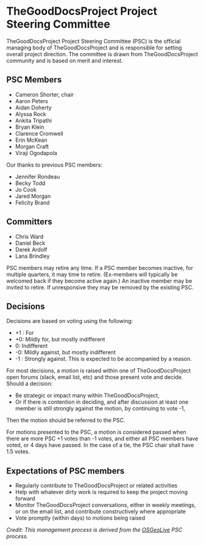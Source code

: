 TheGoodDocsProject Project Steering Committee
=============================================

TheGoodDocsProject Project Steering Committee (PSC) is the official managing body of TheGoodDocsProject and is responsible for setting overall project direction. The committee is drawn from TheGoodDocsProject community and is based on merit and interest.

PSC Members
-----------

-   Cameron Shorter, chair
-   Aaron Peters
-   Aidan Doherty
-   Alyssa Rock
-   Ankita Tripathi
-   Bryan Klein
-   Clarence Cromwell
-   Erin McKean
-   Morgan Craft
-   Viraji Ogodapola

Our thanks to previous PSC members:

-   Jennifer Rondeau
-   Becky Todd
-   Jo Cook
-   Jared Morgan
-   Felicity Brand

Committers
----------

-   Chris Ward
-   Daniel Beck
-   Derek Ardolf
-   Lana Brindley

PSC members may retire any time. If a PSC member becomes inactive, for multiple quarters, it may time to retire. (Ex-members will typically be welcomed back if they become active again.) An inactive member may be invited to retire. If unresponsive they may be removed by the existing PSC.

Decisions
---------

Decisions are based on voting using the following:

-   +1 : For
-   +0: Mildly for, but mostly indifferent
-   0: Indifferent
-   -0: Mildly against, but mostly indifferent
-   -1 : Strongly against. This is expected to be accompanied by a
    reason.

For most decisions, a motion is raised within one of TheGoodDocsProject open forums (slack, email list, etc) and those present vote and decide. Should a decision:

-   Be strategic or impact many within TheGoodDocsProject,
-   Or if there is contention in deciding, and after discussion at least one member is still strongly against the motion, by continuing to vote -1,

Then the motion should be referred to the PSC.

For motions presented to the PSC, a motion is considered passed when there are more PSC +1 votes than -1 votes, and either all PSC members have voted, or 4 days have passed. In the case of a tie, the PSC chair shall have 1.5 votes.

Expectations of PSC members
---------------------------

-   Regularly contribute to TheGoodDocsProject or related activities
-   Help with whatever dirty work is required to keep the project moving forward
-   Monitor TheGoodDocsProject conversations, either in weekly meetings, or on the email list, and contribute constructively where appropriate
-   Vote promptly (within days) to motions being raised

*Credit: This management process is derived from the [OSGeoLive](https://live.osgeo.org/) PSC process.*

